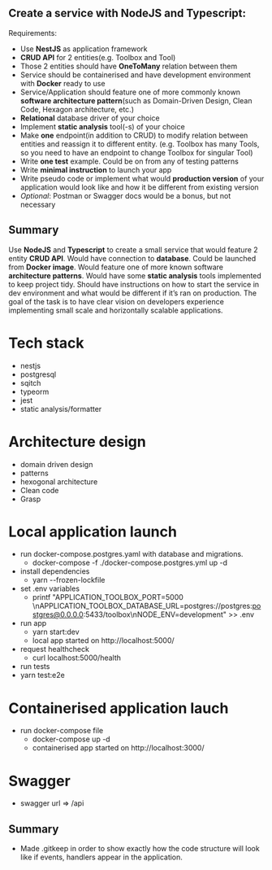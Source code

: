 ## Create a service with NodeJS and Typescript:

Requirements:
* Use **NestJS** as application framework
* **CRUD API** for 2 entities(e.g. Toolbox and Tool)
* Those 2 entities should have **OneToMany** relation between them
* Service should be containerised and have development environment with **Docker** ready to use
* Service/Application should feature one of more commonly known **software architecture pattern**(such as Domain-Driven Design, Clean Code, Hexagon architecture, etc.)
* **Relational** database driver of your choice
* Implement **static analysis** tool(-s) of your choice
* Make **one** endpoint(in addition to CRUD) to modify relation between entities and reassign it to different entity. (e.g. Toolbox has many Tools, so you need to have an endpoint to change Toolbox for singular Tool)
* Write **one test** example. Could be on from any of testing patterns
* Write **minimal instruction** to launch your app 
* Write pseudo code or implement what would **production version** of your application would look like and how it be different from existing version
* *Optional*: Postman or Swagger docs would be a bonus, but not necessary

## Summary

Use **NodeJS** and **Typescript** to create a small service that would feature 2 entity **CRUD API**. Would have connection to **database**. Could be launched from **Docker image**. Would feature one of more known software **architecture patterns**. Would have some **static analysis** tools implemented to keep project tidy. Should have instructions on how to start the service in dev environment and what would be different if it’s ran on production. The goal of the task is to have clear vision on developers experience implementing small scale and horizontally scalable applications.

# Tech stack
  - nestjs
  - postgresql
  - sqitch
  - typeorm
  - jest
  - static analysis/formatter

# Architecture design
  - domain driven design
  - patterns
  - hexogonal architecture
  - Clean code
  - Grasp

# Local application launch
* run docker-compose.postgres.yaml with database and migrations.
  * docker-compose -f ./docker-compose.postgres.yml up -d
* install dependencies
  * yarn --frozen-lockfile
* set .env variables
  * printf "APPLICATION_TOOLBOX_PORT=5000 \nAPPLICATION_TOOLBOX_DATABASE_URL=postgres://postgres:postgres@0.0.0.0:5433/toolbox\nNODE_ENV=development" >> .env
* run app
  * yarn start:dev
  * local app started on http://localhost:5000/ 
* request healthcheck
  * curl localhost:5000/health
* run tests
 * yarn test:e2e

# Containerised application lauch
* run docker-compose file
  * docker-compose up -d
  * containerised app started on http://localhost:3000/ 

# Swagger
* swagger url => /api

## Summary
* Made .gitkeep in order to show exactly how the code structure will look like if events, handlers appear in the application.
